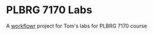 # PLBRG 7170 Labs

A [workflowr][] project for Tom's labs for PLBRG 7170 course

[workflowr]: https://github.com/jdblischak/workflowr
